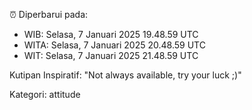 ⏰ Diperbarui pada:
- WIB: Selasa, 7 Januari 2025 19.48.59 UTC
- WITA: Selasa, 7 Januari 2025 20.48.59 UTC
- WIT: Selasa, 7 Januari 2025 21.48.59 UTC

Kutipan Inspiratif:
"Not always available, try your luck ;)"


Kategori: attitude

